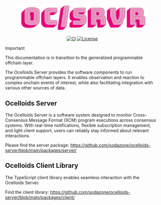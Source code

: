 <div align="center">

<picture>
  <img
    src="https://github.com/sodazone/ocelloids-server/blob/main/.github/assets/oc_server.png?raw=true"
    width="430"
    height="auto"
    alt=""
  />
</picture>

<p align="center">
  <a href="https://github.com/sodazone/ocelloids-server/actions/workflows/ci.yml"><img
      src="https://img.shields.io/github/actions/workflow/status/sodazone/ocelloids-server/ci.yml?branch=main&color=69D2E7&labelColor=A7DBD8"
      alt="CI"
    /></a>
  <a href="https://github.com/sodazone/ocelloids-server/blob/main/LICENSE"><img
      src="https://img.shields.io/github/license/sodazone/ocelloids-server?color=69D2E7&labelColor=A7DBD8"
      alt="License"
    /></a>
</p>
</div>

> [!IMPORTANT]
> This documentation is in transition to the generalized programmable offchain layer.

The Ocelloids Server provides the software components to run programmable offchain layers.
It enables observation and reaction to complex onchain events of interest, while also facilitating integration with various other sources of data.

## Ocelloids Server

The Ocelloids Server is a software system designed to monitor Cross-Consensus Message Format (XCM) program executions across consensus systems. With real-time notifications, flexible subscription management, and light client support, users can reliably stay informed about relevant interactions.

Please find the server package: https://github.com/sodazone/ocelloids-server/blob/main/packages/server/

## Ocelloids Client Library

The TypeScript client library enables seamless interaction with the Ocelloids Server.

Find the client library: https://github.com/sodazone/ocelloids-server/blob/main/packages/client/


